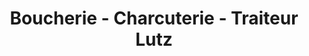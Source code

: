 ---
title: "Boucherie - Charcuterie - Traiteur Lutz"
url: /haguenau/boucherie-charcuterie-traiteur-lutz/
shop: boucherie
---